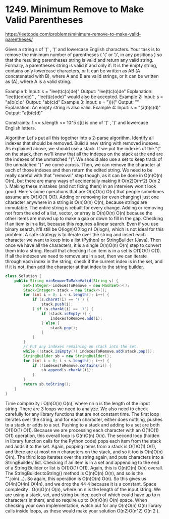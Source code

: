 # 1249. Minimum Remove to Make Valid Parentheses
https://leetcode.com/problems/minimum-remove-to-make-valid-parentheses/

Given a string s of '(' , ')' and lowercase English characters. 
Your task is to remove the minimum number of parentheses ( '(' or ')', in any positions ) so that the resulting parentheses string is valid and return any valid string.
Formally, a parentheses string is valid if and only if:
It is the empty string, contains only lowercase characters, or
It can be written as AB (A concatenated with B), where A and B are valid strings, or
It can be written as (A), where A is a valid string.
 
Example 1:
Input: s = "lee(t(c)o)de)"
Output: "lee(t(c)o)de"
Explanation: "lee(t(co)de)" , "lee(t(c)ode)" would also be accepted.
Example 2:
Input: s = "a)b(c)d"
Output: "ab(c)d"
Example 3:
Input: s = "))(("
Output: ""
Explanation: An empty string is also valid.
Example 4:
Input: s = "(a(b(c)d)"
Output: "a(b(c)d)"
 
Constraints:
1 <= s.length <= 10^5
s[i] is one of  '(' , ')' and lowercase English letters.

Algorithm
Let's put all this together into a 2-parse algorithm.
Identify all indexes that should be removed.
Build a new string with removed indexes.
As explained above, we should use a stack. If we put the indexes of the "(" on the stack, then we'll know that all the indexes on the stack at the end are the indexes of the unmatched "(". We should also use a set to keep track of the unmatched ")" we come across. Then, we can remove the character at each of those indexes and then return the edited string.
We need to be really careful with that "removal" step though, as it can be done in 
O(n)O(n)
O(n), but there are many ways of accidentally making it 
O(n2)O(n^2)
O(n
2
). Making these mistakes (and not fixing them) in an interview won't look good. Here's some operations that are 
O(n)O(n)
O(n) that people sometimes assume are 
O(1)O(1)
O(1).
Adding or removing (or even changing) just one character anywhere in a string is 
O(n)O(n)
O(n), because strings are immutable. The entire string is rebuilt for every change.
Adding or removing not from the end of a list, vector, or array is 
O(n)O(n)
O(n) because the other items are moved up to make a gap or down to fill in the gap.
Checking if an item is in a list, because this requires a linear search. Even if you use binary search, it'll still be 
O(log⁡n)O(\log n)
O(logn), which is not ideal for this problem.
A safe strategy is to iterate over the string and insert each character we want to keep into a list (Python) or StringBuilder (Java). Then once we have all the characters, it is a single 
O(n)O(n)
O(n) step to convert them into a string.
Recall that checking if an item is in a set is 
O(1)O(1)
O(1). If all the indexes we need to remove are in a set, then we can iterate through each index in the string, check if the current index is in the set, and if it is not, then add the character at that index to the string builder.

```java
class Solution {
    public String minRemoveToMakeValid(String s) {
        Set<Integer> indexesToRemove = new HashSet<>();
        Stack<Integer> stack = new Stack<>();
        for (int i = 0; i < s.length(); i++) {
            if (s.charAt(i) == '(') {
                stack.push(i);
            } if (s.charAt(i) == ')') {
                if (stack.isEmpty()) {
                    indexesToRemove.add(i);
                } else {
                    stack.pop();
                }
            }
        }
        // Put any indexes remaining on stack into the set.
        while (!stack.isEmpty()) indexesToRemove.add(stack.pop());
        StringBuilder sb = new StringBuilder();
        for (int i = 0; i < s.length(); i++) {
            if (!indexesToRemove.contains(i)) {
                sb.append(s.charAt(i));
            }
        }
        return sb.toString();
    }
}
```
Time complexity : 
O(n)O(n)
O(n), where 
nn
n is the length of the input string.
There are 3 loops we need to analyze. We also need to check carefully for any library functions that are not constant time.
The first loop iterates over the string, and for each character, either does nothing, pushes to a stack or adds to a set. Pushing to a stack and adding to a set are both 
O(1)O(1)
O(1). Because we are processing each character with an 
O(1)O(1)
O(1) operation, this overall loop is 
O(n)O(n)
O(n).
The second loop (hidden in library function calls for the Python code) pops each item from the stack and adds it to the set. Again, popping items from a stack is 
O(1)O(1)
O(1), and there are at most 
nn
n characters on the stack, and so it too is 
O(n)O(n)
O(n).
The third loop iterates over the string again, and puts characters into a StringBuilder/ list. Checking if an item is in a set and appending to the end of a String Builder or list is 
O(1)O(1)
O(1). Again, this is 
O(n)O(n)
O(n) overall.
The StringBuilder.toString() method is 
O(n)O(n)
O(n), and so is the "".join(...). So again, this operation is 
O(n)O(n)
O(n).
So this gives us 
O(4n)O(4n)
O(4n), and we drop the 
44
4 because it is a constant.
Space complexity : 
O(n)O(n)
O(n), where 
nn
n is the length of the input string.
We are using a stack, set, and string builder, each of which could have up to n characters in them, and so require up to 
O(n)O(n)
O(n) space.
When checking your own implementation, watch out for any 
O(n)O(n)
O(n) library calls inside loops, as these would make your solution 
O(n2)O(n^2)
O(n
2
).
